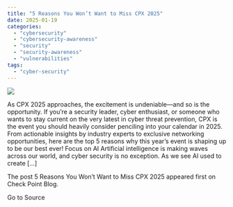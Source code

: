 ```yaml
---
title: "5 Reasons You Won’t Want to Miss CPX 2025"
date: 2025-01-19
categories: 
  - "cybersecurity"
  - "cybersecurity-awareness"
  - "security"
  - "security-awareness"
  - "vulnerabilities"
tags: 
  - "cyber-security"
---
```


![](https://blog.checkpoint.com/wp-content/uploads/2025/01/cpx2025-blog2-2000x700-1-e1736881837580.jpg)

As CPX 2025 approaches, the excitement is undeniable—and so is the opportunity. If you’re a security leader, cyber enthusiast, or someone who wants to stay current on the very latest in cyber threat prevention, CPX is the event you should heavily consider penciling into your calendar in 2025. From actionable insights by industry experts to exclusive networking opportunities, here are the top 5 reasons why this year’s event is shaping up to be our best ever! Focus on AI Artificial intelligence is making waves across our world, and cyber security is no exception. As we see AI used to create \[…\]

The post 5 Reasons You Won’t Want to Miss CPX 2025 appeared first on Check Point Blog.

Go to Source
